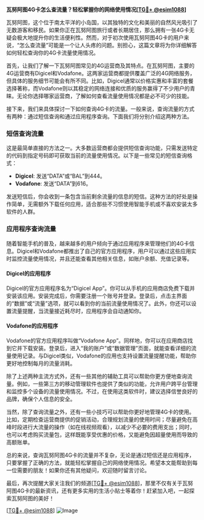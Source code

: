 **瓦努阿图4G卡怎么查流量？轻松掌握你的网络使用情况[[TG💪+ @esim1088](https://t.me/s/esim1088)]**

瓦努阿图，这个位于南太平洋的小岛国，以其独特的文化和美丽的自然风光吸引了无数游客和移民。如果你正在瓦努阿图旅行或者长期居住，那么拥有一张4G卡无疑会极大地提升你的生活便利性。然而，对于初次使用瓦努阿图4G卡的用户来说，“怎么查流量”可能是一个让人头疼的问题。别担心，这篇文章将为你详细解答如何轻松查询你的4G卡流量使用情况。

首先，让我们了解一下瓦努阿图常见的4G运营商及其特点。在瓦努阿图，主要的4G运营商有Digicel和Vodafone。这两家运营商都提供覆盖广泛的4G网络服务，但具体的服务细节可能会有所不同。比如，Digicel通常以价格实惠和丰富的套餐选择著称，而Vodafone则以其稳定的网络连接和优质的服务赢得了不少用户的青睐。无论你选择哪家运营商，了解如何查看流量使用情况都是必不可少的技能。

接下来，我们来具体探讨一下如何查询4G卡的流量。一般来说，查询流量的方式有两种：通过短信查询和通过应用程序查询。下面我们将分别介绍这两种方法。

### 短信查询流量

这是最简单直接的方法之一。大多数运营商都会提供短信查询功能，只需发送特定的代码到指定号码即可获取当前的流量使用情况。以下是一些常见的短信查询格式：

- **Digicel**: 发送“DATA”或“BAL”到444。
- **Vodafone**: 发送“DATA”到616。

发送短信后，你会收到一条包含当前剩余流量的信息的短信。这种方法的好处是操作简单，无需额外下载任何应用，适合那些不习惯使用智能手机或不喜欢安装太多软件的人群。

### 应用程序查询流量

随着智能手机的普及，越来越多的用户倾向于通过应用程序来管理他们的4G卡信息。Digicel和Vodafone都推出了自己的官方应用程序，用户可以通过这些应用实时监控流量使用情况，并且还能查看其他相关信息，如账户余额、充值记录等。

#### Digicel的应用程序

Digicel的官方应用程序名为“Digicel App”。你可以从手机的应用商店免费下载并安装该应用。安装完成后，你需要注册一个账号并登录。登录后，点击主界面的“数据”或“流量”选项，就可以看到你的当前流量使用情况了。此外，你还可以设置流量提醒，当流量接近耗尽时，应用程序会自动通知你。

#### Vodafone的应用程序

Vodafone的官方应用程序叫做“Vodafone App”。同样地，你可以在应用商店找到它并下载安装。登录后，进入“我的账户”或“数据管理”页面，就能查看详细的流量使用记录。与Digicel类似，Vodafone的应用也支持设置流量提醒功能，帮助你更好地控制每月的流量消耗。

除了上述两种主流方式外，还有一些其他的辅助工具可以帮助你更方便地查询流量。例如，一些第三方的移动管理软件也提供了类似的功能，允许用户跨平台管理和监控多个设备的流量使用情况。不过，在使用这类软件时，建议选择信誉良好的品牌，确保个人信息的安全。

当然，除了查询流量之外，还有一些小技巧可以帮助你更好地管理4G卡的使用。比如，定期检查运营商提供的促销活动，合理规划流量的使用时间；尽量避免在高峰时段进行大流量的操作（如在线视频观看），以减少不必要的费用支出；同时，也可以考虑购买流量包，这样既能享受优惠的价格，又能避免因超量使用而导致的高额账单。

总的来说，查询瓦努阿图4G卡的流量并不复杂，无论是通过短信还是应用程序，只要掌握了正确的方法，就能轻松掌握自己的网络使用情况。希望本文能帮助到每一位需要的朋友！如果你还有其他疑问，欢迎随时留言讨论。

最后，再次提醒大家关注我们的频道[[TG💪+ @esim1088](https://t.me/s/esim1088)]，那里不仅有关于瓦努阿图4G卡的最新资讯，还有更多实用的生活小贴士等着你！赶紧加入吧，一起探索瓦努阿图的美好！

[[TG💪+ @esim1088](https://t.me/s/esim1088)] ![Image](https://i.postimg.cc/4NQfJmqS/Snipaste-2025-05-13-00-14-12.png)